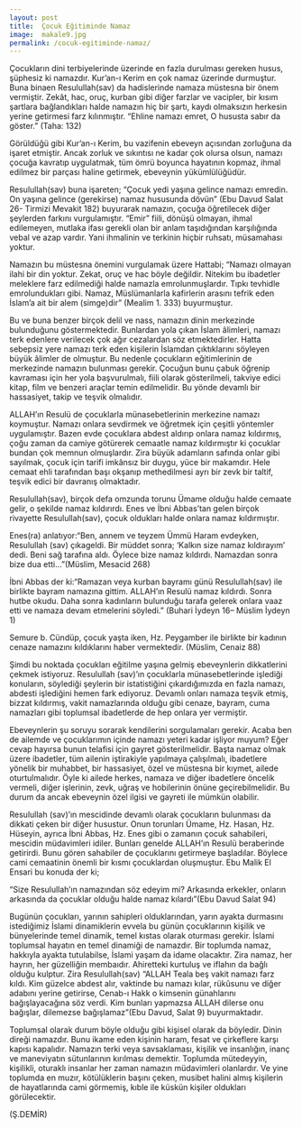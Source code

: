 ```yaml
---
layout: post
title:  Çocuk Eğitiminde Namaz
image:  makale9.jpg
permalink: /cocuk-egitiminde-namaz/
---
```


Çocukların dini terbiyelerinde üzerinde en fazla durulması gereken husus, şüphesiz ki namazdır. Kur’an-ı Kerim en çok namaz üzerinde durmuştur. Buna binaen Resulullah(sav) da hadislerinde namaza müstesna bir önem vermiştir. Zekât, hac, oruç, kurban gibi diğer farzlar ve vacipler, bir kısım şartlara bağlandıkları halde namazın hiç bir şartı, kaydı olmaksızın herkesin yerine getirmesi farz kılınmıştır. “Ehline namazı emret, O hususta sabır da göster.” (Taha: 132)

Görüldüğü gibi Kur’an-ı Kerim, bu vazifenin ebeveyn açısından zorluğuna da işaret etmiştir. Ancak zorluk ve sıkıntısı ne kadar çok olursa olsun, namazı çocuğa kavratıp uygulatmak, tüm ömrü boyunca hayatının kopmaz, ihmal edilmez bir parçası haline getirmek, ebeveynin yükümlülüğüdür.

Resulullah(sav) buna işareten; “Çocuk yedi yaşına gelince namazı emredin. On yaşına gelince (gerekirse) namaz hususunda dövün” (Ebu Davud Salat 26- Tirmizi Mevakit 182) buyurarak namazın, çocuğa öğretilecek diğer şeylerden farkını vurgulamıştır. “Emir” fiili, dönüşü olmayan, ihmal edilemeyen, mutlaka ifası gerekli olan bir anlam taşıdığından karşılığında vebal ve azap vardır. Yani ihmalinin ve terkinin hiçbir ruhsatı, müsamahası yoktur.

Namazın bu müstesna önemini vurgulamak üzere Hattabi; “Namazı olmayan ilahi bir din yoktur. Zekat, oruç ve hac böyle değildir. Nitekim bu ibadetler meleklere farz edilmediği halde namazla emrolunmuşlardır. Tıpkı tevhidle emrolundukları gibi. Namaz, Müslümanlarla kafirlerin arasını tefrik eden İslam’a ait bir alem (simge)dir” (Mealim 1. 333) buyurmuştur.

Bu ve buna benzer birçok delil ve nass, namazın dinin merkezinde bulunduğunu göstermektedir. Bunlardan yola çıkan İslam âlimleri, namazı terk edenlere verilecek çok ağır cezalardan söz etmektedirler. Hatta sebepsiz yere namazı terk eden kişilerin İslamdan çıktıklarını söyleyen büyük âlimler de olmuştur. Bu nedenle çocukların eğitimlerinin de merkezinde namazın bulunması gerekir. Çocuğun bunu çabuk öğrenip kavraması için her yola başvurulmalı, fiili olarak gösterilmeli, takviye edici kitap, film ve benzeri araçlar temin edilmelidir. Bu yönde devamlı bir hassasiyet, takip ve teşvik olmalıdır.

ALLAH’ın Resulü de çocuklarla münasebetlerinin merkezine namazı koymuştur. Namazı onlara sevdirmek ve öğretmek için çeşitli yöntemler uygulamıştır. Bazen evde çocuklara abdest aldırıp onlara namaz kıldırmış, çoğu zaman da camiye götürerek cemaatle namaz kıldırmıştır ki çocuklar bundan çok memnun olmuşlardır. Zira büyük adamların safında onlar gibi sayılmak, çocuk için tarifi imkânsız bir duygu, yüce bir makamdır. Hele cemaat ehli tarafından başı okşanıp methedilmesi ayrı bir zevk bir taltif, teşvik edici bir davranış olmaktadır.

Resulullah(sav), birçok defa omzunda torunu Ümame olduğu halde cemaate gelir, o şekilde namaz kıldırırdı. Enes ve İbni Abbas’tan gelen birçok rivayette Resulullah(sav), çocuk oldukları halde onlara namaz kıldırmıştır.

Enes(ra) anlatıyor:“Ben, annem ve teyzem Ümmü Haram evdeyken, Resulullah (sav) çıkageldi. Bir müddet sonra; ‘Kalkın size namaz kıldırayım’ dedi. Beni sağ tarafına aldı. Öylece bize namaz kıldırdı. Namazdan sonra bize dua etti...”(Müslim, Mesacid 268)

İbni Abbas der ki:“Ramazan veya kurban bayramı günü Resulullah(sav) ile birlikte bayram namazına gittim. ALLAH’ın Resulü namaz kıldırdı. Sonra hutbe okudu. Daha sonra kadınların bulunduğu tarafa gelerek onlara vaaz etti ve namaza devam etmelerini söyledi.” (Buhari İydeyn 16– Müslim İydeyn 1)

Semure b. Cündüp, çocuk yaşta iken, Hz. Peygamber ile birlikte bir kadının cenaze namazını kıldıklarını haber vermektedir. (Müslim, Cenaiz 88)

Şimdi bu noktada çocukları eğitilme yaşına gelmiş ebeveynlerin dikkatlerini çekmek istiyoruz. Resulullah (sav)’ın çocuklarla münasebetlerinde işlediği konuların, söylediği şeylerin bir istatistiğini çıkardığımızda en fazla namazı, abdesti işlediğini hemen fark ediyoruz. Devamlı onları namaza teşvik etmiş, bizzat kıldırmış, vakit namazlarında olduğu gibi cenaze, bayram, cuma namazları gibi toplumsal ibadetlerde de hep onlara yer vermiştir.

Ebeveynlerin şu soruyu sorarak kendilerini sorgulamaları gerekir. Acaba ben de ailemde ve çocuklarımın içinde namazı yeteri kadar işliyor muyum? Eğer cevap hayırsa bunun telafisi için gayret gösterilmelidir. Başta namaz olmak üzere ibadetler, tüm ailenin iştirakiyle yapılmaya çalışılmalı, ibadetlere yönelik bir muhabbet, bir hassasiyet, özel ve müstesna bir kıymet, ailede oturtulmalıdır. Öyle ki ailede herkes, namaza ve diğer ibadetlere öncelik vermeli, diğer işlerinin, zevk, uğraş ve hobilerinin önüne geçirebilmelidir. Bu durum da ancak ebeveynin özel ilgisi ve gayreti ile mümkün olabilir.

Resulullah (sav)’ın mescidinde devamlı olarak çocukların bulunması da dikkati çeken bir diğer husustur. Onun torunları Ümame, Hz. Hasan, Hz. Hüseyin, ayrıca İbni Abbas, Hz. Enes gibi o zamanın çocuk sahabileri, mescidin müdavimleri idiler. Bunları genelde ALLAH’ın Resulü beraberinde getirirdi. Bunu gören sahabiler de çocuklarını getirmeye başladılar. Böylece cami cemaatinin önemli bir kısmı çocuklardan oluşmuştur. Ebu Malik El Ensari bu konuda der ki;

“Size Resulullah’ın namazından söz edeyim mi? Arkasında erkekler, onların arkasında da çocuklar olduğu halde namaz kılardı”(Ebu Davud Salat 94)

Bugünün çocukları, yarının sahipleri olduklarından, yarın ayakta durmasını istediğimiz İslami dinamiklerin evvela bu günün çocuklarının kişilik ve bünyelerinde temel dinamik, temel kıstas olarak oturması gerekir. İslami toplumsal hayatın en temel dinamiği de namazdır. Bir toplumda namaz, hakkıyla ayakta tutulabilse, İslami yaşam da idame olacaktır. Zira namaz, her hayrın, her güzelliğin membaıdır. Ahiretteki kurtuluş ve iflahın da bağlı olduğu kulptur. Zira Resulullah(sav) “ALLAH Teala beş vakit namazı farz kıldı. Kim güzelce abdest alır, vaktinde bu namazı kılar, rükûsunu ve diğer adabını yerine getirirse, Cenab-ı Hakk o kimsenin günahlarını bağışlayacağına söz verdi. Kim bunları yapmazsa ALLAH dilerse onu bağışlar, dilemezse bağışlamaz”(Ebu Davud, Salat 9) buyurmaktadır.

Toplumsal olarak durum böyle olduğu gibi kişisel olarak da böyledir. Dinin direği namazdır. Bunu ikame eden kişinin haram, fesat ve çirkeflere karşı kapısı kapalıdır. Namazın terki veya savsaklaması, kişilik ve insanlığın, inanç ve maneviyatın sütunlarının kırılması demektir. Toplumda mütedeyyin, kişilikli, oturaklı insanlar her zaman namazın müdavimleri olanlardır. Ve yine toplumda en muzır, kötülüklerin başını çeken, musibet halini almış kişilerin de hayatlarında cami görmemiş, kıble ile küskün kişiler oldukları görülecektir.
 

(Ş.DEMİR)